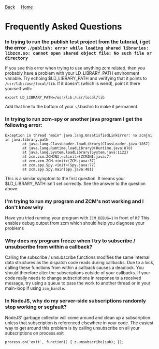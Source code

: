 <a style="margin-right: 1rem;" href="javascript:history.go(-1)">Back</a>
[Home](../README.md)
# Frequently Asked Questions


### In trying to run the publish test project from the tutorial, i get the error `./publish: error while loading shared libraries: libzcm.so: cannot open shared object file: No such file or directory`

If you see this error when trying to use anything zcm related, then you probably have a problem with your LD\_LIBRARY\_PATH environment variable. Try echoing $LD\_LIBRARY\_PATH and verifying that it points to `/usr/lib:/usr/local/lib`. If it doesn't (which is weird), point it there yourself with:

    export LD_LIBRARY_PATH=/usr/lib:/usr/local/lib

Add that line to the bottom of your ~/.bashrc to make it permanent.


### In trying to run zcm-spy or another java program I get the following error:

    Exception in thread "main" java.lang.UnsatisfiedLinkError: no zcmjni in java.library.path
            at java.lang.ClassLoader.loadLibrary(ClassLoader.java:1867)
            at java.lang.Runtime.loadLibrary0(Runtime.java:870)
            at java.lang.System.loadLibrary(System.java:1122)
            at zcm.zcm.ZCMJNI.<clinit>(ZCMJNI.java:7)
            at zcm.zcm.ZCM.<init>(ZCM.java:37)
            at zcm.spy.Spy.<init>(Spy.java:77)
            at zcm.spy.Spy.main(Spy.java:481)

This is a similar symptom to the first question. It means your $LD\_LIBRARY\_PATH isn't set correctly. See the answer to the question above.



### I'm trying to run my program and ZCM's not working and I don't know why

Have you tried running your program with `ZCM_DEBUG=1` in front of it? This enables debug output from zcm which should help you diagnose your problems



### Why does my program freeze when I try to subscribe / unsubscribe from within a callback?

Calling the subscribe / unsubscribe functions modifies the same internal data structures as
the dispatch code reads during callbacks. Due to a lock, calling these functions from within a
callback causes a deadlock. You should therefore alter the subscriptions outside of your callbacks.
If your code really needs to change subscriptions in response to a received message, try using a queue
to pass the work to another thread or in your main-loop if using `zcm_handle`.



### In NodeJS, why do my server-side subscriptions randomly stop working or segfault?

NodeJS' garbage collector will come around and clean up a subscription unless
that subscription is referenced elsewhere in your code. The easiest way to get
around this problem is by calling unsubscribe on all your subscriptions on process.exit

    process.on('exit', function() { z.unsubscribe(sub); });

